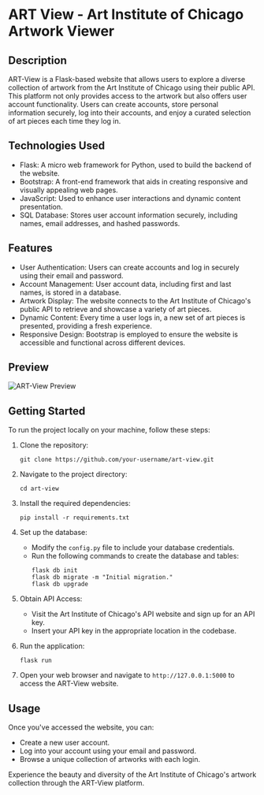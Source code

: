 # ART View - Art Institute of Chicago Artwork Viewer

## Description

ART-View is a Flask-based website that allows users to explore a diverse collection of artwork from the Art Institute of Chicago using their public API. This platform not only provides access to the artwork but also offers user account functionality. Users can create accounts, store personal information securely, log into their accounts, and enjoy a curated selection of art pieces each time they log in.

## Technologies Used

- Flask: A micro web framework for Python, used to build the backend of the website.
- Bootstrap: A front-end framework that aids in creating responsive and visually appealing web pages.
- JavaScript: Used to enhance user interactions and dynamic content presentation.
- SQL Database: Stores user account information securely, including names, email addresses, and hashed passwords.

## Features

- User Authentication: Users can create accounts and log in securely using their email and password.
- Account Management: User account data, including first and last names, is stored in a database.
- Artwork Display: The website connects to the Art Institute of Chicago's public API to retrieve and showcase a variety of art pieces.
- Dynamic Content: Every time a user logs in, a new set of art pieces is presented, providing a fresh experience.
- Responsive Design: Bootstrap is employed to ensure the website is accessible and functional across different devices.

## Preview

![ART-View Preview](insert_image_url_here)

## Getting Started

To run the project locally on your machine, follow these steps:

1. Clone the repository:
   ```
   git clone https://github.com/your-username/art-view.git
   ```

2. Navigate to the project directory:
   ```
   cd art-view
   ```

3. Install the required dependencies:
   ```
   pip install -r requirements.txt
   ```

4. Set up the database:
   - Modify the `config.py` file to include your database credentials.
   - Run the following commands to create the database and tables:
     ```
     flask db init
     flask db migrate -m "Initial migration."
     flask db upgrade
     ```

5. Obtain API Access:
   - Visit the Art Institute of Chicago's API website and sign up for an API key.
   - Insert your API key in the appropriate location in the codebase.

6. Run the application:
   ```
   flask run
   ```

7. Open your web browser and navigate to `http://127.0.0.1:5000` to access the ART-View website.

## Usage

Once you've accessed the website, you can:
- Create a new user account.
- Log into your account using your email and password.
- Browse a unique collection of artworks with each login.

Experience the beauty and diversity of the Art Institute of Chicago's artwork collection through the ART-View platform.